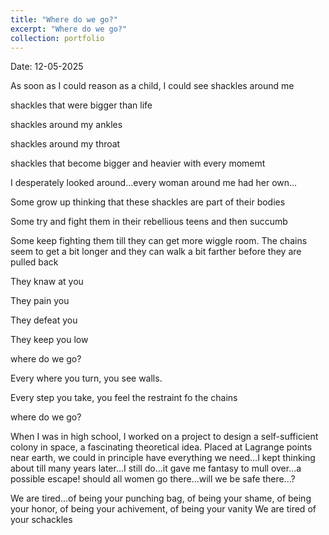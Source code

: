 ```yaml
---
title: "Where do we go?"
excerpt: "Where do we go?"
collection: portfolio
---
```


Date: 12-05-2025

As soon as I could reason as a child, I could see shackles around me

shackles that were bigger than life

shackles around my ankles 

shackles around my throat

shackles that become bigger and heavier with every momemt

I desperately looked around...every woman around me had her own...

Some grow up thinking that these shackles are part of their bodies

Some try and fight them in their rebellious teens and then succumb

Some keep fighting them till they can get more wiggle room. The chains seem to get a bit longer and they can walk a bit farther before they are pulled back

They knaw at you

They pain you

They defeat you

They keep you low

where do we go?

Every where you turn, you see walls. 

Every step you take, you feel the restraint fo the chains

where do we go?

When I was in high school, I worked on a project to design a self-sufficient colony in space, a fascinating theoretical idea. Placed at Lagrange points near earth, we could in principle have everything we need...I kept thinking about till many
years later...I still do...it gave me fantasy to mull over...a possible escape! should all women go there...will we be safe there...? 


We are tired...of being your punching bag, of being your shame, of being your honor, of being your achivement, of being your vanity
We are tired of your schackles
